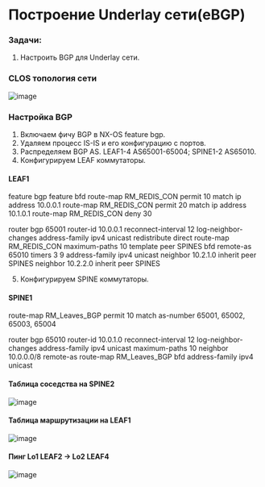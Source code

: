 # Построение Underlay сети(eBGP)

### Задачи:
1. Настроить BGP для Underlay сети.

### CLOS топология сети

![image](https://github.com/user-attachments/assets/527fdec8-41f8-44a2-b93a-4a6c6481522d)


### Настройка BGP

1. Включаем фичу BGP в NX-OS feature bgp.
2. Удаляем процесс IS-IS и его конфигурацию с портов.
3. Распределяем BGP AS.
  LEAF1-4 AS65001-65004; SPINE1-2 AS65010.  
4. Конфигурируем LEAF коммутаторы.

#### LEAF1
feature bgp
feature bfd
route-map RM_REDIS_CON permit 10
  match ip address 10.0.0.1
route-map RM_REDIS_CON permit 20
  match ip address 10.1.0.1
route-map RM_REDIS_CON deny 30

router bgp 65001
  router-id 10.0.0.1
  reconnect-interval 12
  log-neighbor-changes
  address-family ipv4 unicast
    redistribute direct route-map RM_REDIS_CON
    maximum-paths 10
  template peer SPINES
    bfd
    remote-as 65010
    timers 3 9
    address-family ipv4 unicast
  neighbor 10.2.1.0
    inherit peer SPINES
  neighbor 10.2.2.0
    inherit peer SPINES

5. Конфигурируем SPINE коммутаторы.

#### SPINE1
route-map RM_Leaves_BGP permit 10
  match as-number 65001, 65002, 65003, 65004
  
router bgp 65010
  router-id 10.0.1.0
  reconnect-interval 12
  log-neighbor-changes
  address-family ipv4 unicast
    maximum-paths 10
  neighbor 10.0.0.0/8 remote-as route-map RM_Leaves_BGP
    bfd
    address-family ipv4 unicast


#### Таблица соседства на SPINE2

![image](https://github.com/user-attachments/assets/0ee5036f-084d-47e8-a28d-f3a9f5de6023)


#### Таблица маршрутизации на LEAF1

![image](https://github.com/user-attachments/assets/7e72118e-4650-4556-ac5f-a9551ac2f6a3)


#### Пинг Lo1 LEAF2 -> Lo2 LEAF4

![image](https://github.com/user-attachments/assets/6e75f85b-faa6-4dc0-a5b8-57aca543c730)

